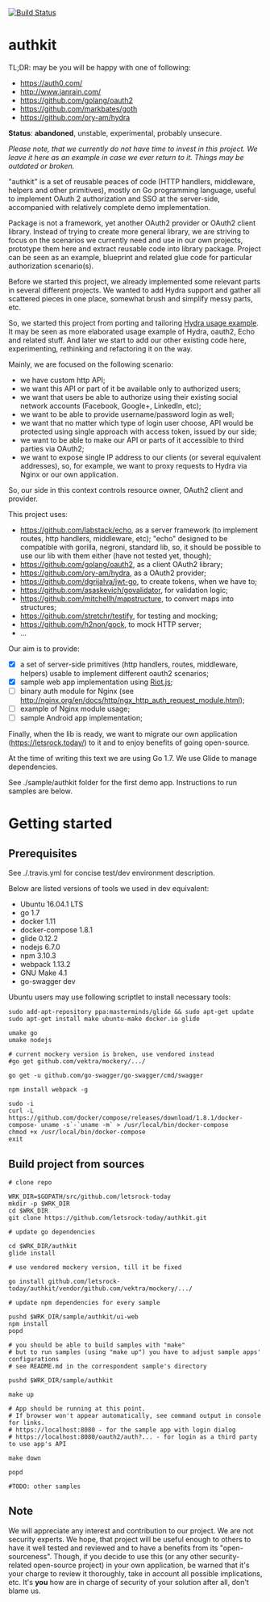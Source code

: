 [![Build Status](https://travis-ci.org/letsrock-today/authkit.svg?branch=master)](https://travis-ci.org/letsrock-today/authkit)

# authkit

TL;DR: may be you will be happy with one of following:

- https://auth0.com/
- http://www.janrain.com/
- https://github.com/golang/oauth2
- https://github.com/markbates/goth
- https://github.com/ory-am/hydra

__Status__: __abandoned__, unstable, experimental, probably unsecure.

_Please note, that we currently do not have time to invest in this project. We
leave it here as an example in case we ever return to it. Things may be outdated or broken._

"authkit" is a set of reusable peaces of code (HTTP handlers, middleware, helpers
and other primitives), mostly on Go programming language, useful to implement
OAuth 2 authorization and SSO at the server-side, accompanied with relatively
complete demo implementation.

Package is not a framework, yet another OAuth2 provider or OAuth2 client library.
Instead of trying to create more general library, we are striving to focus
on the scenarios we currently need and use in our own projects, prototype them
here and extract reusable code into library package. Project can be seen as an
example, blueprint and related glue code for particular authorization scenario(s).

Before we started this project, we already implemented some relevant parts in
several different projects. We wanted to add Hydra support and gather all
scattered pieces in one place, somewhat brush and simplify messy parts, etc.

So, we started this project from porting and tailoring
[Hydra usage example](https://github.com/ory-am/hydra-idp-react). It may be seen
as more elaborated usage example of Hydra, oauth2, Echo and related stuff. And 
later we start to add our other existing code here, experimenting, rethinking
and refactoring it on the way.

Mainly, we are focused on the following scenario:

- we have custom http API;
- we want this API or part of it be available only to authorized users;
- we want that users be able to authorize using their existing social network
  accounts (Facebook, Google+, LinkedIn, etc);
- we want to be able to provide username/password login as well;
- we want that no matter which type of login user choose, API would be protected
  using single approach with access token, issued by our side;
- we want to be able to make our API or parts of it accessible to third parties
  via OAuth2;
- we want to expose single IP address to our clients (or several equivalent
  addresses), so, for example, we want to proxy requests to Hydra via Nginx or
  our own application.

So, our side in this context controls resource owner, OAuth2 client and provider.

This project uses:

- https://github.com/labstack/echo, as a server framework (to implement routes,
  http handlers, middleware, etc); "echo" designed to be compatible with
  gorilla, negroni, standard lib, so, it should be possible to use our lib
  with them either (have not tested yet, though);
- https://github.com/golang/oauth2, as a client OAuth2 library;
- https://github.com/ory-am/hydra, as a OAuth2 provider;
- https://github.com/dgrijalva/jwt-go, to create tokens, when we have to;
- https://github.com/asaskevich/govalidator, for validation logic;
- https://github.com/mitchellh/mapstructure, to convert maps into structures;
- https://github.com/stretchr/testify, for testing and mocking;
- https://github.com/h2non/gock, to mock HTTP server;
- ...

Our aim is to provide:

- [x] a set of server-side primitives (http handlers, routes, middleware, helpers)
      usable to implement different oauth2 scenarios;
- [x] sample web app implementation using [Riot.js](http://riotjs.com/);
- [ ] binary auth module for Nginx (see http://nginx.org/en/docs/http/ngx_http_auth_request_module.html);
- [ ] example of Nginx module usage;
- [ ] sample Android app implementation;

Finally, when the lib is ready, we want to migrate our own application
(https://letsrock.today/) to it and to enjoy benefits of going open-source.

At the time of writing this text we are using Go 1.7.
We use Glide to manage dependencies.

See ./sample/authkit folder for the first demo app. Instructions to run samples
are below.


# Getting started

## Prerequisites

See ./.travis.yml for concise test/dev environment description.

Below are listed versions of tools we used in dev equivalent:

- Ubuntu 16.04.1 LTS
- go 1.7
- docker 1.11
- docker-compose 1.8.1
- glide 0.12.2
- nodejs 6.7.0
- npm 3.10.3
- webpack 1.13.2
- GNU Make 4.1
- go-swagger dev

Ubuntu users may use following scriptlet to install necessary tools:


```
sudo add-apt-repository ppa:masterminds/glide && sudo apt-get update
sudo apt-get install make ubuntu-make docker.io glide

umake go
umake nodejs

# current mockery version is broken, use vendored instead
#go get github.com/vektra/mockery/.../

go get -u github.com/go-swagger/go-swagger/cmd/swagger

npm install webpack -g

sudo -i
curl -L https://github.com/docker/compose/releases/download/1.8.1/docker-compose-`uname -s`-`uname -m` > /usr/local/bin/docker-compose
chmod +x /usr/local/bin/docker-compose
exit
```


## Build project from sources

```
# clone repo

WRK_DIR=$GOPATH/src/github.com/letsrock-today
mkdir -p $WRK_DIR
cd $WRK_DIR
git clone https://github.com/letsrock-today/authkit.git

# update go dependencies

cd $WRK_DIR/authkit
glide install

# use vendored mockery version, till it be fixed

go install github.com/letsrock-today/authkit/vendor/github.com/vektra/mockery/.../

# update npm dependencies for every sample

pushd $WRK_DIR/sample/authkit/ui-web
npm install
popd

# you should be able to build samples with "make"
# but to run samples (using "make up") you have to adjust sample apps' configurations
# see README.md in the correspondent sample's directory

pushd $WRK_DIR/sample/authkit

make up

# App should be running at this point.
# If browser won't appear automatically, see command output in console for links.
# https://localhost:8080 - for the sample app with login dialog
# https://localhost:8080/oauth2/auth?... - for login as a third party to use app's API

make down

popd

#TODO: other samples

```

## Note

We will appreciate any interest and contribution to our project. We are not
security experts. We hope, that project will be useful enough to others to
have it well tested and reviewed and to have a benefits from its
"open-sourceness". Though, if you decide to use this (or any other
security-related open-source project) in your own application, be warned that
it's your charge to review it thoroughly, take in account all possible
implications, etc. It's **you** how are in charge of security of your
solution after all, don't blame us.
